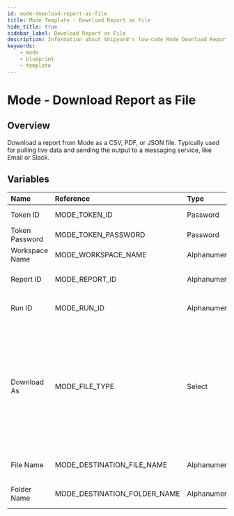 ```yaml
---
id: mode-download-report-as-file
title: Mode Template - Download Report as File
hide_title: true
sidebar_label: Download Report as File
description: Information about Shipyard's low-code Mode Download Report as File blueprint. Download the contents of a Mode report as a JSON, PDF, or CSV. 
keywords:
    - mode
    - blueprint
    - template
---
```


# Mode - Download Report as File

## Overview
Download a report from Mode as a CSV, PDF, or JSON file. Typically used for pulling live data and sending the output to a messaging service, like Email or Slack.

## Variables

| Name | Reference | Type | Required | Default | Options | Description |
|:-----|:----------|:-----|:---------|:--------|:--------|:------------|
| Token ID | MODE_TOKEN_ID  | Password |:white_check_mark: | - | - | The ID of the Token used to authenticate with Mode. |
| Token Password | MODE_TOKEN_PASSWORD  | Password |:white_check_mark: | - | - | The Token Password associated to the Token ID used to authenticate with Mode. |
| Workspace Name | MODE_WORKSPACE_NAME  | Alphanumeric |:white_check_mark: | - | - | Typically found in the URL structure as https://app.mode.com/ACCOUNT_NAME/ |
| Report ID | MODE_REPORT_ID  | Alphanumeric |:white_check_mark: | - | - | Numeric ID of the report you want to download, typically found at the end of the URL. |
| Run ID | MODE_RUN_ID  | Alphanumeric |:heavy_minus_sign: | - | - | The ID of the Run you want to download. If left blank, the most recent successful run for the report will be used. |
| Download As | MODE_FILE_TYPE  | Select |:white_check_mark: | csv | .csv: `csv`<br></br><br></br>.pdf: `pdf`<br></br><br></br>.json: `json`<br></br><br></br> | File format to download the specified report as. |
| File Name | MODE_DESTINATION_FILE_NAME  | Alphanumeric |:white_check_mark: | - | - | File name that will be created for the card being downloaded. Include the extension. |
| Folder Name | MODE_DESTINATION_FOLDER_NAME  | Alphanumeric |:heavy_minus_sign: | - | - | Folder where the file will be created. Leave blank to store in the current working directory |


